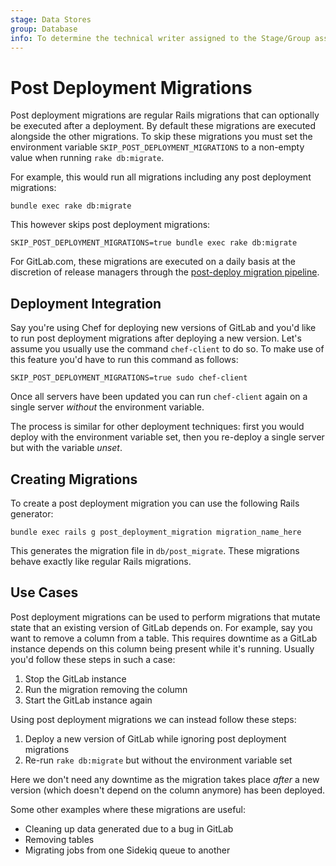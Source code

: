 ```yaml
---
stage: Data Stores
group: Database
info: To determine the technical writer assigned to the Stage/Group associated with this page, see https://about.gitlab.com/handbook/product/ux/technical-writing/#assignments
---
```


# Post Deployment Migrations

Post deployment migrations are regular Rails migrations that can optionally be
executed after a deployment. By default these migrations are executed alongside
the other migrations. To skip these migrations you must set the
environment variable `SKIP_POST_DEPLOYMENT_MIGRATIONS` to a non-empty value
when running `rake db:migrate`.

For example, this would run all migrations including any post deployment
migrations:

```shell
bundle exec rake db:migrate
```

This however skips post deployment migrations:

```shell
SKIP_POST_DEPLOYMENT_MIGRATIONS=true bundle exec rake db:migrate
```

For GitLab.com, these migrations are executed on a daily basis at the discretion of
release managers through the
[post-deploy migration pipeline](https://gitlab.com/gitlab-org/release/docs/-/blob/master/general/post_deploy_migration/readme.md).

## Deployment Integration

Say you're using Chef for deploying new versions of GitLab and you'd like to run
post deployment migrations after deploying a new version. Let's assume you
usually use the command `chef-client` to do so. To make use of this feature
you'd have to run this command as follows:

```shell
SKIP_POST_DEPLOYMENT_MIGRATIONS=true sudo chef-client
```

Once all servers have been updated you can run `chef-client` again on a single
server _without_ the environment variable.

The process is similar for other deployment techniques: first you would deploy
with the environment variable set, then you re-deploy a single
server but with the variable _unset_.

## Creating Migrations

To create a post deployment migration you can use the following Rails generator:

```shell
bundle exec rails g post_deployment_migration migration_name_here
```

This generates the migration file in `db/post_migrate`. These migrations
behave exactly like regular Rails migrations.

## Use Cases

Post deployment migrations can be used to perform migrations that mutate state
that an existing version of GitLab depends on. For example, say you want to
remove a column from a table. This requires downtime as a GitLab instance
depends on this column being present while it's running. Usually you'd follow
these steps in such a case:

1. Stop the GitLab instance
1. Run the migration removing the column
1. Start the GitLab instance again

Using post deployment migrations we can instead follow these steps:

1. Deploy a new version of GitLab while ignoring post deployment migrations
1. Re-run `rake db:migrate` but without the environment variable set

Here we don't need any downtime as the migration takes place _after_ a new
version (which doesn't depend on the column anymore) has been deployed.

Some other examples where these migrations are useful:

- Cleaning up data generated due to a bug in GitLab
- Removing tables
- Migrating jobs from one Sidekiq queue to another
